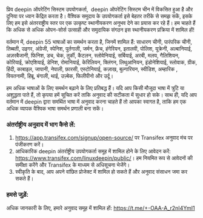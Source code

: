 प्रिय deepin ऑपरेटिंग सिस्टम उपयोगकर्ता,​
​
deepin ऑपरेटिंग सिस्टम चीन में विकसित हुआ है और दुनिया पर ध्यान केंद्रित करता है। वैश्विक समुदाय के उपयोगकर्ता इसे बेहतर तरीके से समझ सकें, इसके लिए हम इसे अंतरराष्ट्रीय स्तर पर एक उत्कृष्ट स्थानीयकरण अनुभव देने का प्रयास कर रहे हैं। हम चाहते हैं कि अधिक से अधिक ओपन-सोर्स उत्साही और समुदायिक संगठन इस स्थानीयकरण प्रक्रिया में शामिल हों!​

वर्तमान में, deepin 55 भाषाओं का समर्थन करता है, जिनमें शामिल हैं: साधारण चीनी, पारंपरिक चीनी, तिब्बती, उइगर, अंग्रेजी, स्पेनिश, पुर्तगाली, जर्मन, फ्रेंच, हंगेरियन, इतालवी, पोलिश, यूक्रेनी, अल्बानियाई, अज़रबैजानी, फिनिश, डच, चेक, तुर्की, कैटलन, स्लोवेनियाई, सर्बियाई, अरबी, मलय, गैलिशियन, कोरियाई, क्रोएशियाई, डेनिश, रोमानियाई, केरिलियन, क्लिंगन, लिथुआनियन, इंडोनेशियाई, स्लोवाक, ग्रीक, हिंदी, काबाइल, जापानी, नेपाली, फ़ारसी, एस्टोनियाई, कज़ाख, बुल्गारियन, स्वीडिश, अम्हारिक , वियतनामी, हिब्रू, बंगाली, थाई, उज़्बेक, फिलीपीनो और उर्दू।​

हम अधिक भाषाओं के लिए समर्थन बढ़ाने के लिए प्रतिबद्ध हैं। यदि आप किसी मौजूदा भाषा में त्रुटि या अशुद्धता पाते हैं, तो कृपया हमें सूचित करें ताकि अनुवाद की सटीकता में सुधार हो सके। साथ ही, यदि आप वर्तमान में deepin द्वारा समर्थित भाषा में अनुवाद करना चाहते हैं तो आपका स्वागत है, ताकि हम एक अधिक व्यापक वैश्विक भाषा समर्थन प्रणाली बना सकें।​
​
### अंतर्राष्ट्रीय अनुवाद में भाग कैसे लें:​

1. <https://app.transifex.com/signup/open-source/> पर Transifex अनुवाद मंच पर पंजीकरण करें।​
2. आधिकारिक deepin अंतर्राष्ट्रीय उपयोगकर्ता समूह में शामिल होने के लिए आवेदन करें: <https://www.transifex.com/linuxdeepin/public/>। हम नियमित रूप से आवेदनों की समीक्षा करेंगे और Transifex के माध्यम से अधिसूचना भेजेंगे।​
3. स्वीकृति के बाद, आप अपने वांछित प्रोजेक्ट में शामिल हो सकते हैं और अनुवाद संसाधन जमा कर सकते हैं।​
​
### हमसे जुड़ें: ​

अधिक जानकारी के लिए, हमारे अनुवाद समूह में शामिल हों: <https://t.me/+-OAA-A_r2nI4YmI1>
